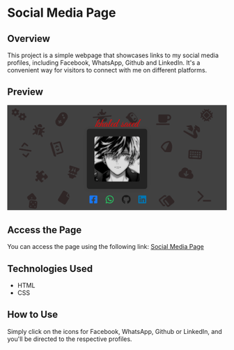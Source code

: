 # Social Media Page

## Overview
This project is a simple webpage that showcases links to my social media profiles, including Facebook, WhatsApp, Github and LinkedIn. It's a convenient way for visitors to connect with me on different platforms.

## Preview
![Screenshot](https://github.com/K7413dS433d/Social-media/blob/main/images/Screenshot%202023-08-25%20143001.png)


## Access the Page
You can access the page using the following link: [Social Media Page](https://k7413ds433d.github.io/Social-media/)

## Technologies Used
- HTML
- CSS

## How to Use
Simply click on the icons for Facebook, WhatsApp, Github or LinkedIn, and you'll be directed to the respective profiles.

